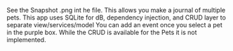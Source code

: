 See the Snapshot .png int he file.
This allows you make a journal of multiple pets.
This app uses SQLite for dB, dependency injection, and CRUD layer to separate view/services/model
You can add an event once you select a pet in the purple box.
While the CRUD is available for the Pets it is not implemented.
